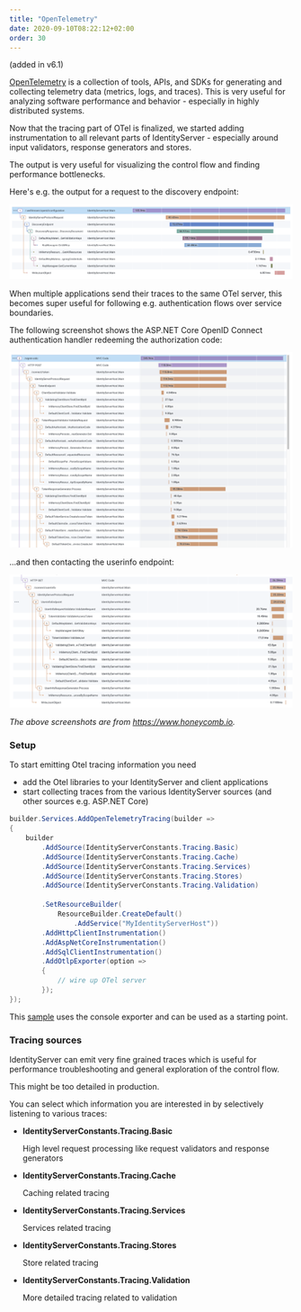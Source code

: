 ```yaml
---
title: "OpenTelemetry"
date: 2020-09-10T08:22:12+02:00
order: 30
---
```


(added in v6.1)

[OpenTelemetry](https://opentelemetry.io) is a collection of tools, APIs, and SDKs for generating and collecting telemetry data (metrics, logs, and traces). This is very useful for analyzing software performance and behavior - especially in highly distributed systems.

Now that the tracing part of OTel is finalized, we started adding instrumentation to all relevant parts of IdentityServer - especially around input validators, response generators and stores.

The output is very useful for visualizing the control flow and finding performance bottlenecks.

Here's e.g. the output for a request to the discovery endpoint:

![](images/otel_disco.png)

When multiple applications send their traces to the same OTel server, this becomes super useful for following e.g. authentication flows over service boundaries.

The following screenshot shows the ASP.NET Core OpenID Connect authentication handler redeeming the authorization code:

![](images/otel_flow_1.png)

...and then contacting the userinfo endpoint:

![](images/otel_flow_2.png)

*The above screenshots are from https://www.honeycomb.io.*

### Setup
To start emitting Otel tracing information you need 

* add the Otel libraries to your IdentityServer and client applications
* start collecting traces from the various IdentityServer sources (and other sources e.g. ASP.NET Core)

```cs
builder.Services.AddOpenTelemetryTracing(builder =>
{
    builder
        .AddSource(IdentityServerConstants.Tracing.Basic)
        .AddSource(IdentityServerConstants.Tracing.Cache)
        .AddSource(IdentityServerConstants.Tracing.Services)
        .AddSource(IdentityServerConstants.Tracing.Stores)
        .AddSource(IdentityServerConstants.Tracing.Validation)
        
        .SetResourceBuilder(
            ResourceBuilder.CreateDefault()
                .AddService("MyIdentityServerHost"))
        .AddHttpClientInstrumentation()
        .AddAspNetCoreInstrumentation()
        .AddSqlClientInstrumentation()
        .AddOtlpExporter(option =>
        {
            // wire up OTel server
        });
});
```

This [sample](/identityserver/v6/samples/diagnostics#opentelemetry-support) uses the console exporter and can be used as a starting point.

### Tracing sources
IdentityServer can emit very fine grained traces which is useful for performance troubleshooting and general exploration of the control flow.

This might be too detailed in production. 

You can select which information you are interested in by selectively listening to various traces:

* **IdentityServerConstants.Tracing.Basic**
   
   High level request processing like request validators and response generators

* **IdentityServerConstants.Tracing.Cache**
   
   Caching related tracing

* **IdentityServerConstants.Tracing.Services**
   
   Services related tracing

* **IdentityServerConstants.Tracing.Stores**
   
   Store related tracing

* **IdentityServerConstants.Tracing.Validation**
   
   More detailed tracing related to validation